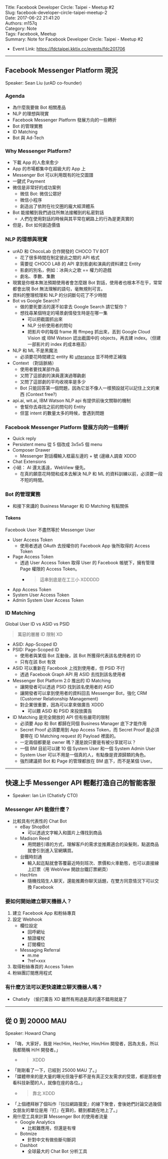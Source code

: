 Title: Facebook Developer Circle: Taipei - Meetup #2  
Slug: facebook-developer-circle-taipei-meetup-2  
Date: 2017-06-22 21:41:20  
Authors: m157q  
Category: Note  
Tags: Facebook, Meetup  
Summary: Note for Facebook Developer Circle: Taipei - Meetup #2  
  
  
+ Event Link: <https://fdctaipei.kktix.cc/events/fdc201706>  
  
---  
  
## Facebook Messenger Platform 現況  
  
Speaker: Sean Liu (urAD co-founder)  
  
### Agenda  
  
+ 為什麼我要做 Bot 相關產品  
+ NLP 的理想與現實  
+ Facebook Messenger Platform 發展方向的一些轉折  
+ Bot 的管理實務  
+ ID Matching  
+ Bot 與 Ad-Tech  
  
### Why Messenger Platform?  
  
+ 下載 App 的人愈來愈少  
+ App 的市場都集中在超級大的 App 上  
+ Messenger Bot 可以利用既有的社交圖譜  
+ 一鍵式 Payment  
+ 微信是非常好的成功案例  
    + 微信 Bot: 微信公眾好  
    + 微信小程序  
    + 創造出了依附在社交圈的龐大經濟體系  
+ Bot 能接觸到我們過往所無法接觸到的私密對話  
    + 人們在使用對話的時候與其平常在網路上的行為是更真實的  
+ 但是，Bot 如何創造價值  
  
### NLP 的理想與現實  
  
+ urAD 和 ChocoLab 合作開發的 CHOCO TV BOT  
    + 花了很多時間在制定彼此之間的 API 格式  
    + 需要從 CHOCO LAB 的 API 拿到影劇和演員的資料建立 Entity  
    + 影劇的別名，例如：冰與火之歌 == 權力的遊戲  
    + 劇名、季數、集數  
+ 現實是你根本無法預期使用者會怎麼跟 Bot 對話，使用者也根本不在乎，常常都會出現 Bot 無法理解的語句，毫無規則可言。  
+ 資料的整理梳理和 NLP 的分詞斷句花了不少時間  
+ Bot vs Google Search?  
    + 做的要死要活的還不如拿去 Google Search 請它幫你？  
    + 想找尋某個特定的場景劇情發生時是在哪一集  
        + 可以把截圖抓出來  
        + NLP 分析使用者的問句  
        + 把影片中的每個 frame 用 ffmpeg 抓出來，丟到 Google Cloud Vision 或 IBM Watson 認出截圖中的 objects，再去建 index。（但建一部影片的 index 的成本極高）  
+ NLP 和 ML 不是黑魔法  
    + 必須要花時間建立 entity 和 [utterance](https://en.wikipedia.org/wiki/Utterance) 並不時修正補強  
+ Context （對話脈絡）  
    + 使用者要找某部作品  
    + 又問了這部劇的演員還演過哪齣劇  
    + 又問了這部劇的平均收視率是多少  
    + Bot 只能回答第一個問題，因為它並不像人一樣預設就可以記住上文的東西 (Context free?)  
+ api.ai, wit.ai, IBM Watson NLP api 有提供前後文關聯的機制  
    + 會幫你去尋找之前的問句的 Entity  
    + 但當 intent 的數量太多的時候，會遇到問題  
  
### Facebook Messenger Platform 發展方向的一些轉折  
  
+ Quick reply  
+ Persistent menu 從 5 個改成 3x5x5 個 menu  
+ Composer Drawer  
    + Messenger 對話欄輸入框最左邊的 + 號 (邊緣人調查 XDDD  
+ Chat Extensions  
+ 小結： AI 還太遙遠，WebView 優先。  
    + 在真的願意花時間和成本去解決 NLP 和 ML 的資料訓練以前，必須要一段不短的時間。  
  
### Bot 的管理實務  
  
+ 和接下來講的 Business Manager 和 ID Matching 有點關係  
  
#### Tokens  
  
Facebook User 不盡然等於 Messenger User  
  
+ User Access Token  
    + 使用者透過 OAuth 去授權你的 Facebook App 後所取得的 Access Token  
+ Page Access Token  
    + 透過 User Access Token 取得 User 的 Facebook 帳號下，擁有管理 Page 權限的 Access Token。  
        + > 這串到底是在工三小 XDDDDD  
+ App Access Token  
+ System User Access Token  
+ Admin System User Access Token  
  
### ID Matching  
  
Global User ID vs ASID vs PSID  
  
> 萬惡的層層 ID 限制 XD  
  
+ ASID: App-Scoped ID  
+ PSID: Page-Scoped ID  
    + 使用者與某個 Bot 互動後，該 Bot 所獲得代表該名使用者的 ID  
    + 只有在該 Bot 有效  
+ ASID 可以重新在 Facebook 上找到使用者，但 PSID 不行  
    + 透過 Facebook Graph API 用 ASID 去找到該名使用者  
+ Messenger Bot Platform 2.0 推出的 ID Matching  
    + 讓開發者可以透過 PSID 找到該名使用者的 ASID  
    + 讓開發者可以拿到使用者的資料回去 Messenger Bot，強化 CRM (Customer Relationship Management)  
    + 對企業很重要，因為可以拿來做廣告 XDDD  
        + 可以餵 ASID 和 PSID 來投放廣告  
+ ID Matching 是完全開放的 API 但有些嚴苛的限制  
    + 必須要 App 和 Bot 都歸在同個 Business Manager 底下才能作用  
    + Secret Proof 必須要用到 App Access Token，而 Secret Proof 是必須要帶在 ID Matching request 的 Payload 裡面的。  
    + 一定兩個都要是 owner 嗎？還是說只要是有被分享就可以？  
    + 一個 BM 目前可以建 10 個 System User 和一個 System Admin User  
    + System User 可以不用是一個真的人，有點像是資源歸類的角色。  
    + 強烈建議把 Bot 和 Page 的管理都放在 BM 底下，而不是某個 User。  
  
---  
  
## 快速上手 Messenger API 輕鬆打造自己的智能客服  
  
+ Speaker: Ian Lin (Chatisfy CTO)  
  
  
### Messenger API 能做什麼？  
  
+ 比較具有代表性的 Chat Bot  
    + eBay ShopBot  
        + 可以透過文字輸入和圖片上傳找到商品  
    + Madison Reed  
        + 用問題引導的方式，理解客戶的需求並推薦適合的染髮劑，點選商品就會引到進入官網購買。  
    + 台鐵時刻通  
        + 輸入起迄點就會答覆最近時刻班次、票價和火車動態，也可以直接線上訂票（用 WebView 開啟台鐵訂票網頁）  
    + Her/Him  
        + 隨機找陌生人聊天，還能推薦你聊天話題，在雙方同意情況下可以交換 Facebook  
  
### 要如何開始建立聊天機器人？  
  
1. 建立 Facebook App 和粉絲專頁  
2. 設定 Webhook  
    + 欄位設定  
        + 回呼網址  
        + 驗證權杖  
        + 訂閱欄位  
    + Messaging Referral  
        + m.me  
        + ?ref=xxx  
3. 取得粉絲專頁的 Access Token  
4. 粉絲團訂閱應用程式  
  
### 有什麼方法可以更快速建立聊天機器人嗎？  
  
+ Chatisfy （偷打廣告 XD 雖然有用過是真的還不錯用就是了  
  
  
---  
  
  
## 從 0 到 20000 MAU  
  
Speaker: Howard Chang  
  
+ 「嗨，大家好，我是 Her/Him, Her/Her, Him/Him 開發者，因為太長，所以我都簡稱 H/H 開發者。」  
    + > XDDD  
+ 「剛剛看了一下，已經到 25000 MAU 了。」  
+ 「媒體帶來的是大量的曝光但幾乎都不是有真正交友需求的受眾，都是那些會看科技新聞的人，就像在座的各位。」  
    + > 靠北 XDDD  
+ 「上個禮拜辦了個叫作『拉拉網路獵愛』的線下聚會，會後她們討論交過幾個女朋友的單位是用『打』在算的，聽到都跪在地上了。」  
+ 用什麼工具來計算 Messenger Bot 的使用者流量  
    + Google Analytics  
        + 比較難應用，但還是有埋  
    + Botmize  
        + 針對中文有做些斷句斷詞  
    + Dashbot  
        + 全球最大的 Chat Bot 分析工具  
